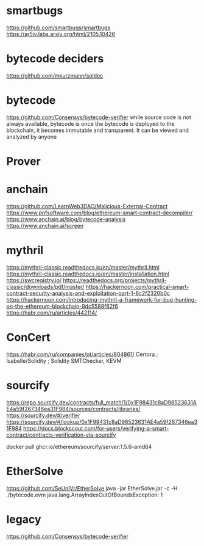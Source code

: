 # smartbugs
https://github.com/smartbugs/smartbugs
https://ar5iv.labs.arxiv.org/html/2105.10426
# bytecode deciders
https://github.com/mkurzmann/soldec

# bytecode
https://github.com/Consensys/bytecode-verifier
while source code is not always available, bytecode is
once the bytecode is deployed to the blockchain, 
it becomes immutable and transparent. 
It can be viewed and analyzed by anyone
# Prover

# anchain
https://github.com/LearnWeb3DAO/Malicious-External-Contract
https://www.pnfsoftware.com/blog/ethereum-smart-contract-decompiler/
https://www.anchain.ai/blog/bytecode-analysis
https://www.anchain.ai/screen
# mythril
https://mythril-classic.readthedocs.io/en/master/mythril.html
https://mythril-classic.readthedocs.io/en/master/installation.html
https://swcregistry.io/
https://readthedocs.org/projects/mythril-classic/downloads/pdf/master/
https://hackernoon.com/practical-smart-contract-security-analysis-and-exploitation-part-1-6c2f2320b0c
https://hackernoon.com/introducing-mythril-a-framework-for-bug-hunting-on-the-ethereum-blockchain-9dc5588f82f6
https://habr.com/ru/articles/442114/
# ConCert 
https://habr.com/ru/companies/pt/articles/804861/
Certora ; Isabelle/Solidity ; Solidity SMTChecker, KEVM
# sourcify
https://repo.sourcify.dev/contracts/full_match/1/0x1F98431c8aD98523631AE4a59f267346ea31F984/sources/contracts/libraries/
https://sourcify.dev/#/verifier
https://sourcify.dev/#/lookup/0x1F98431c8aD98523631AE4a59f267346ea31F984
https://docs.blockscout.com/for-users/verifying-a-smart-contract/contracts-verification-via-sourcify

docker pull ghcr.io/ethereum/sourcify/server:1.5.6-amd64

# EtherSolve
https://github.com/SeUniVr/EtherSolve
java -jar EtherSolve.jar -c -H ./bytecode.evm
java.lang.ArrayIndexOutOfBoundsException: 1

# legacy
https://github.com/Consensys/bytecode-verifier


